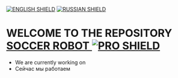 [![ENGLISH SHIELD](https://img.shields.io/badge/-English-08f?style=flat-square)](https://github.com/UBER-BLACK/SoccerRobotsPro)
[![RUSSIAN SHIELD](https://img.shields.io/badge/-Русский-444?style=flat-square)](https://github.com/UBER-BLACK/SoccerRobotsPro/blob/main/RU_README.md)
# WELCOME TO THE REPOSITORY [SOCCER ROBOT ![PRO SHIELD](https://img.shields.io/badge/-PRO-F00?style=for-the-badge)](https://github.com/UBER-BLACK/SoccerRobotsPro/)
- We are currently working on 
- Сейчас мы работаем
